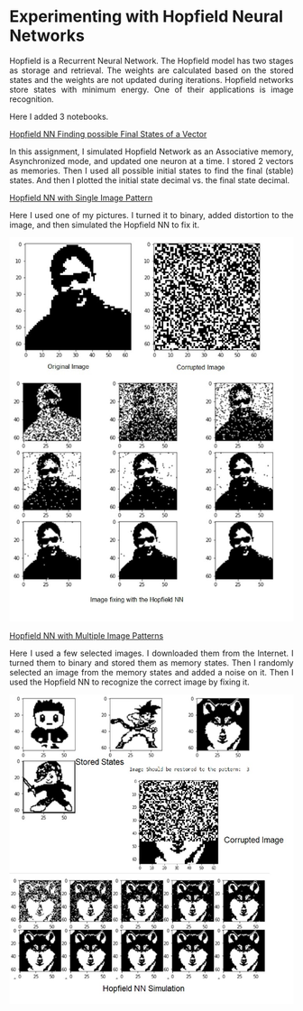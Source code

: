 # Experimenting with Hopfield Neural Networks

<p align="justify"> Hopfield is a Recurrent Neural Network. The Hopfield model has two stages as storage and retrieval. The weights are calculated based on the stored states and the weights are not updated during iterations. Hopfield networks store states with minimum energy. One of their applications is image recognition.
</p>

Here I added 3 notebooks. 


[Hopfield NN Finding possible Final States of a Vector](HopfieldNN_Finding_possible_Final_States_of_a_Vector.ipynb) 

<p align="justify">In this assignment, I simulated Hopfield Network as an Associative memory, Asynchronized mode, and updated one neuron at a time. I stored 2 vectors as memories. Then I used all possible initial states to find the final (stable) states. And then I plotted the initial state decimal vs. the final state decimal. 
</p>


[Hopfield NN with Single Image Pattern](HopfieldNN_with_single_image_pattern.ipynb) 
<p align="justify">Here I used one of my pictures. I turned it to binary, added distortion to the image, and then simulated the Hopfield NN to fix it. 
</p>

<p align="center">
  <img src="https://github.com/anjanakg/Experimenting-with-Hopfield-Neural-Networks/blob/main/images/image1.jpg" width="600" >
</p>

[Hopfield NN with Multiple Image Patterns](HopfieldNN_with_multiple_Image_patterns.ipynb) 

<p align="justify">Here I used a few selected images. I downloaded them from the Internet. I turned them to binary and stored them as memory states. Then I randomly selected an image from the memory states and added a noise on it. Then I used the Hopfield NN to recognize the correct image by fixing it.  
</p>

<p align="center">
  <img src="https://github.com/anjanakg/Experimenting-with-Hopfield-Neural-Networks/blob/main/images/image2.jpg" width="600" >
</p>
